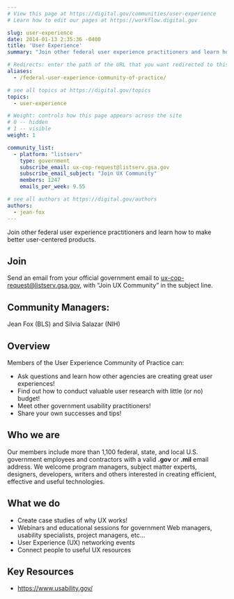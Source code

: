 ```yaml
---
# View this page at https://digital.gov/communities/user-experience
# Learn how to edit our pages at https://workflow.digital.gov

slug: user-experience
date: 2014-01-13 2:35:36 -0400
title: 'User Experience'
summary: "Join other federal user experience practitioners and learn how to make better user-centered products."

# Redirects: enter the path of the URL that you want redirected to this page
aliases:
  - /federal-user-experience-community-of-practice/

# see all topics at https://digital.gov/topics
topics:
  - user-experience

# Weight: controls how this page appears across the site
# 0 -- hidden
# 1 -- visible
weight: 1

community_list:
  - platform: "listserv"
    type: government
    subscribe_email: ux-cop-request@listserv.gsa.gov
    subscribe_email_subject: "Join UX Community"
    members: 1247
    emails_per_week: 9.55

# see all authors at https://digital.gov/authors
authors:
  - jean-fox
---
```


Join other federal user experience practitioners and learn how to make better user-centered products.

## Join

Send an email from your official government email to [ux-cop-request@listserv.gsa.gov](mailto:ux-cop-request@listserv.gsa.gov?subject=Join%20UX%20Community), with “Join UX Community” in the subject line.

## Community Managers:

Jean Fox (BLS) and Silvia Salazar (NIH)

## Overview

Members of the User Experience Community of Practice can:

- Ask questions and learn how other agencies are creating great user experiences!
- Find out how to conduct valuable user research with little (or no) budget!
- Meet other government usability practitioners!
- Share your own successes and tips!

## Who we are

Our members include more than 1,100 federal, state, and local U.S. government employees and contractors with a valid **.gov** or **.mil** email address. We welcome program managers, subject matter experts, designers, developers, writers and others interested in creating efficient, effective and useful technologies.

## What we do

* Create case studies of why UX works!
* Webinars and educational sessions for government Web managers, usability specialists, project managers, etc…
* User Experience (UX) networking events
* Connect people to useful UX resources

## Key Resources

* https://www.usability.gov/
